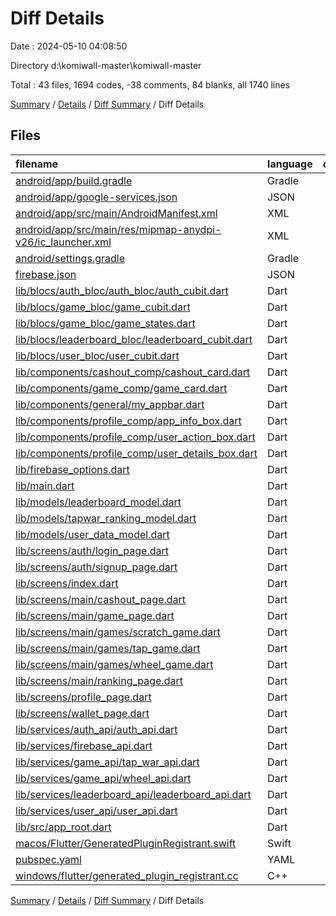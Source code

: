 # Diff Details

Date : 2024-05-10 04:08:50

Directory d:\\komiwall-master\\komiwall-master

Total : 43 files,  1694 codes, -38 comments, 84 blanks, all 1740 lines

[Summary](results.md) / [Details](details.md) / [Diff Summary](diff.md) / Diff Details

## Files
| filename | language | code | comment | blank | total |
| :--- | :--- | ---: | ---: | ---: | ---: |
| [android/app/build.gradle](/android/app/build.gradle) | Gradle | 1 | 2 | 0 | 3 |
| [android/app/google-services.json](/android/app/google-services.json) | JSON | 29 | 0 | 0 | 29 |
| [android/app/src/main/AndroidManifest.xml](/android/app/src/main/AndroidManifest.xml) | XML | 9 | 0 | 9 | 18 |
| [android/app/src/main/res/mipmap-anydpi-v26/ic_launcher.xml](/android/app/src/main/res/mipmap-anydpi-v26/ic_launcher.xml) | XML | 5 | 0 | 0 | 5 |
| [android/settings.gradle](/android/settings.gradle) | Gradle | 1 | 2 | 0 | 3 |
| [firebase.json](/firebase.json) | JSON | 1 | 0 | 0 | 1 |
| [lib/blocs/auth_bloc/auth_bloc/auth_cubit.dart](/lib/blocs/auth_bloc/auth_bloc/auth_cubit.dart) | Dart | 1 | 0 | 1 | 2 |
| [lib/blocs/game_bloc/game_cubit.dart](/lib/blocs/game_bloc/game_cubit.dart) | Dart | 32 | 0 | 3 | 35 |
| [lib/blocs/game_bloc/game_states.dart](/lib/blocs/game_bloc/game_states.dart) | Dart | 1 | 0 | 1 | 2 |
| [lib/blocs/leaderboard_bloc/leaderboard_cubit.dart](/lib/blocs/leaderboard_bloc/leaderboard_cubit.dart) | Dart | 14 | -14 | 0 | 0 |
| [lib/blocs/user_bloc/user_cubit.dart](/lib/blocs/user_bloc/user_cubit.dart) | Dart | 43 | -27 | 2 | 18 |
| [lib/components/cashout_comp/cashout_card.dart](/lib/components/cashout_comp/cashout_card.dart) | Dart | -1 | 0 | 0 | -1 |
| [lib/components/game_comp/game_card.dart](/lib/components/game_comp/game_card.dart) | Dart | 35 | 0 | 3 | 38 |
| [lib/components/general/my_appbar.dart](/lib/components/general/my_appbar.dart) | Dart | 12 | 0 | 0 | 12 |
| [lib/components/profile_comp/app_info_box.dart](/lib/components/profile_comp/app_info_box.dart) | Dart | 200 | 5 | 8 | 213 |
| [lib/components/profile_comp/user_action_box.dart](/lib/components/profile_comp/user_action_box.dart) | Dart | 247 | 9 | 3 | 259 |
| [lib/components/profile_comp/user_details_box.dart](/lib/components/profile_comp/user_details_box.dart) | Dart | 91 | 6 | 5 | 102 |
| [lib/firebase_options.dart](/lib/firebase_options.dart) | Dart | 48 | 12 | 3 | 63 |
| [lib/main.dart](/lib/main.dart) | Dart | 8 | 0 | 0 | 8 |
| [lib/models/leaderboard_model.dart](/lib/models/leaderboard_model.dart) | Dart | 39 | 5 | 9 | 53 |
| [lib/models/tapwar_ranking_model.dart](/lib/models/tapwar_ranking_model.dart) | Dart | 32 | 5 | 6 | 43 |
| [lib/models/user_data_model.dart](/lib/models/user_data_model.dart) | Dart | 6 | 0 | 0 | 6 |
| [lib/screens/auth/login_page.dart](/lib/screens/auth/login_page.dart) | Dart | 4 | 0 | 1 | 5 |
| [lib/screens/auth/signup_page.dart](/lib/screens/auth/signup_page.dart) | Dart | 2 | 0 | 0 | 2 |
| [lib/screens/index.dart](/lib/screens/index.dart) | Dart | 12 | 0 | 3 | 15 |
| [lib/screens/main/cashout_page.dart](/lib/screens/main/cashout_page.dart) | Dart | 1 | 0 | 0 | 1 |
| [lib/screens/main/game_page.dart](/lib/screens/main/game_page.dart) | Dart | -35 | 0 | -1 | -36 |
| [lib/screens/main/games/scratch_game.dart](/lib/screens/main/games/scratch_game.dart) | Dart | 16 | 0 | 0 | 16 |
| [lib/screens/main/games/tap_game.dart](/lib/screens/main/games/tap_game.dart) | Dart | -2 | -1 | -7 | -10 |
| [lib/screens/main/games/wheel_game.dart](/lib/screens/main/games/wheel_game.dart) | Dart | 44 | 0 | 4 | 48 |
| [lib/screens/main/ranking_page.dart](/lib/screens/main/ranking_page.dart) | Dart | 198 | 0 | 2 | 200 |
| [lib/screens/profile_page.dart](/lib/screens/profile_page.dart) | Dart | 97 | 3 | 3 | 103 |
| [lib/screens/wallet_page.dart](/lib/screens/wallet_page.dart) | Dart | 300 | 7 | 7 | 314 |
| [lib/services/auth_api/auth_api.dart](/lib/services/auth_api/auth_api.dart) | Dart | 5 | 0 | 0 | 5 |
| [lib/services/firebase_api.dart](/lib/services/firebase_api.dart) | Dart | 53 | -45 | 2 | 10 |
| [lib/services/game_api/tap_war_api.dart](/lib/services/game_api/tap_war_api.dart) | Dart | 44 | 0 | 7 | 51 |
| [lib/services/game_api/wheel_api.dart](/lib/services/game_api/wheel_api.dart) | Dart | 43 | 0 | 8 | 51 |
| [lib/services/leaderboard_api/leaderboard_api.dart](/lib/services/leaderboard_api/leaderboard_api.dart) | Dart | 1 | 0 | 0 | 1 |
| [lib/services/user_api/user_api.dart](/lib/services/user_api/user_api.dart) | Dart | 21 | 0 | 2 | 23 |
| [lib/src/app_root.dart](/lib/src/app_root.dart) | Dart | 16 | -7 | 0 | 9 |
| [macos/Flutter/GeneratedPluginRegistrant.swift](/macos/Flutter/GeneratedPluginRegistrant.swift) | Swift | 10 | 0 | 0 | 10 |
| [pubspec.yaml](/pubspec.yaml) | YAML | 7 | 0 | 0 | 7 |
| [windows/flutter/generated_plugin_registrant.cc](/windows/flutter/generated_plugin_registrant.cc) | C++ | 3 | 0 | 0 | 3 |

[Summary](results.md) / [Details](details.md) / [Diff Summary](diff.md) / Diff Details